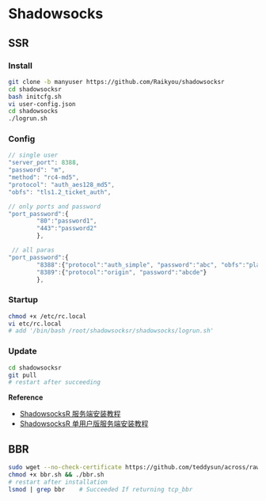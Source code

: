 # Shadowsocks

## SSR

### Install

```bash
git clone -b manyuser https://github.com/Raikyou/shadowsocksr
cd shadowsocksr
bash initcfg.sh
vi user-config.json
cd shadowsocks
./logrun.sh
```

### Config

```javascript
// single user
"server_port": 8388,
"password": "m",
"method": "rc4-md5",
"protocol": "auth_aes128_md5",
"obfs": "tls1.2_ticket_auth",

// only ports and password
"port_password":{
        "80":"password1",
        "443":"password2"
        },

 // all paras   
"port_password":{
        "8388":{"protocol":"auth_simple", "password":"abc", "obfs":"plain", "obfs_param":""},
        "8389":{"protocol":"origin", "password":"abcde"}
        },
```

### Startup

```bash
chmod +x /etc/rc.local
vi etc/rc.local
# add '/bin/bash /root/shadowsocksr/shadowsocks/logrun.sh'
```

### Update

```bash
cd shadowsocksr
git pull
# restart after succeeding
```

**Reference**

* [ShadowsocksR 服务端安装教程](https://github.com/Ssrbackup/shadowsocks-rss/wiki/Server-Setup)
* [ShadowsocksR 单用户版服务端安装教程](https://doub.io/ss-jc11/)

## BBR

```bash
sudo wget --no-check-certificate https://github.com/teddysun/across/raw/master/bbr.sh 
chmod +x bbr.sh && ./bbr.sh
# restart after installation
lsmod | grep bbr    # Succeeded If returning tcp_bbr
```

